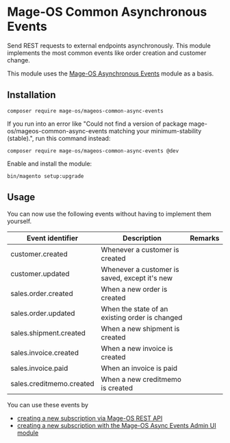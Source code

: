 # Mage-OS Common Asynchronous Events

Send REST requests to external endpoints asynchronously. This module implements the most common events like order creation and customer change.

This module uses the [Mage-OS Asynchronous Events](https://github.com/mage-os/mageos-async-events/) module as a basis.

## Installation

```
composer require mage-os/mageos-common-async-events
```

If you run into an error like "Could not find a version of package mage-os/mageos-common-async-events matching your minimum-stability (stable).", run this command instead:
```
composer require mage-os/mageos-common-async-events @dev
```

Enable and install the module:
```
bin/magento setup:upgrade
```

## Usage

You can now use the following events without having to implement them yourself.

| Event identifier         | Description                                    |Remarks                  |
|--------------------------|------------------------------------------------|-------------------------|
| customer.created         | Whenever a customer is created                 |                  |
| customer.updated         | Whenever a customer is saved, except it's new  |                  |
| sales.order.created      | When a new order is created                    |                  |
| sales.order.updated      | When the state of an existing order is changed ||
| sales.shipment.created   | When a new shipment is created                 |                |
| sales.invoice.created    | When a new invoice is created                  |                 |
| sales.invoice.paid       | When an invoice is paid                        |                 |
| sales.creditmemo.created | When a new creditmemo is created               |              |

You can use these events by

* [creating a new subscription via Mage-OS REST API](https://github.com/mage-os/mageos-async-events/#create-subscription)
* [creating a new subscription with the Mage-OS Async Events Admin UI module](https://github.com/mage-os/mageos-async-events-admin-ui)
